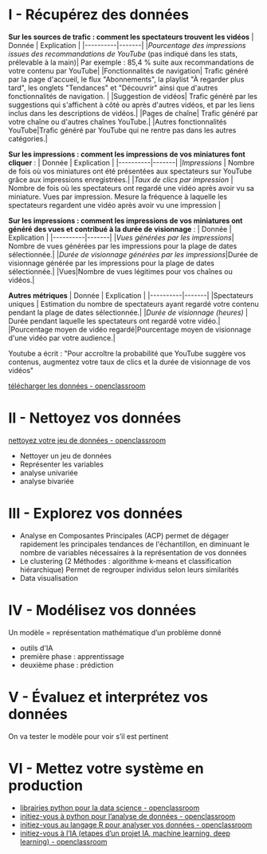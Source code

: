 # I - Récupérez des données

**Sur les sources de trafic : comment les spectateurs trouvent les vidéos**
| Donnée | Explication |
|----------|-------|
|*Pourcentage des impressions issues des recommandations de YouTube* (pas indiqué dans les stats, prélevable à la main)| Par exemple : 85,4 % suite aux recommandations de votre contenu par YouTube|
|Fonctionnalités de navigation| Trafic généré par la page d'accueil, le flux "Abonnements", la playlist "À regarder plus tard", les onglets "Tendances" et "Découvrir" ainsi que d'autres fonctionnalités de navigation. |
|Suggestion de vidéos| Trafic généré par les suggestions qui s'affichent à côté ou après d'autres vidéos, et par les liens inclus dans les descriptions de vidéos.|
|Pages de chaîne| Trafic généré par votre chaîne ou d'autres chaînes YouTube.|
|Autres fonctionnalités YouTube|Trafic généré par YouTube qui ne rentre pas dans les autres catégories.|

**Sur les impressions : comment les impressions de vos miniatures font cliquer** :
| Donnée | Explication |
|----------|-------|
|*Impressions* | Nombre de fois où vos miniatures ont été présentées aux spectateurs sur YouTube grâce aux impressions enregistrées.|
|*Taux de clics par impression* | Nombre de fois où les spectateurs ont regardé une vidéo après avoir vu sa miniature. Vues par impression. Mesure la fréquence à laquelle les spectateurs regardent une vidéo après avoir vu une impression |

**Sur les impressions : comment les impressions de vos miniatures ont généré des vues et contribué à la durée de visionnage** :
| Donnée | Explication |
|----------|-------|
|*Vues générées par les impressions*| Nombre de vues générées par les impressions pour la plage de dates sélectionnée.|
|*Durée de visionnage générées par les impressions*|Durée de visionnage générée par les impressions pour la plage de dates sélectionnée.|
|Vues|Nombre de vues légitimes pour vos chaînes ou vidéos.|

**Autres métriques**
| Donnée | Explication |
|----------|-------|
|Spectateurs uniques | Estimation du nombre de spectateurs ayant regardé votre contenu pendant la plage de dates sélectionnée.|
|*Durée de visionnage (heures)* | Durée pendant laquelle les spectateurs ont regardé votre vidéo.|
|Pourcentage moyen de vidéo regardé|Pourcentage moyen de visionnage d'une vidéo par votre audience.|


Youtube a écrit : "Pour accroître la probabilité que YouTube suggère vos contenus, augmentez votre taux de clics et la durée de visionnage de vos vidéos"


[télécharger les données - openclassroom](https://openclassrooms.com/fr/courses/4525266-decrivez-et-nettoyez-votre-jeu-de-donnees/4726171-telechargez-les-donnees)
# II - Nettoyez vos données
[nettoyez votre jeu de données - openclassroom](https://openclassrooms.com/fr/courses/4525266-decrivez-et-nettoyez-votre-jeu-de-donnees)
- Nettoyer un jeu de données
- Représenter les variables
- analyse univariée
- analyse bivariée
# III - Explorez vos données
- Analyse en Composantes Principales (ACP)
permet de dégager rapidement les principales tendances de l'échantillon, en diminuant le nombre de variables nécessaires à la représentation de vos données
- Le clustering (2 Méthodes : algorithme k-means et classification hiérarchique)
Permet de regrouper individus selon leurs similarités
- Data visualisation
# IV - Modélisez vos données
Un modèle = représentation mathématique d’un problème donné
- outils d'IA
- première phase : apprentissage
- deuxième phase : prédiction
# V - Évaluez et interprétez vos données 
On va tester le modèle pour voir s’il est pertinent
# VI - Mettez votre système en production

- [librairies python pour la data science - openclassroom](https://openclassrooms.com/fr/courses/4452741-decouvrez-les-librairies-python-pour-la-data-science)
- [initiez-vous à python pour l’analyse de données - openclassroom](https://openclassrooms.com/fr/courses/6204541-initiez-vous-a-python-pour-lanalyse-de-donnees)
- [initiez-vous au langage R pour analyser vos données - openclassroom](https://openclassrooms.com/fr/courses/4525256-initiez-vous-au-langage-r-pour-analyser-vos-donnees)
- [initiez-vous à l’IA (etapes d’un projet IA, machine learning, deep learning) - openclassroom](https://openclassrooms.com/fr/courses/6417031-objectif-ia-initiez-vous-a-lintelligence-artificielle)

